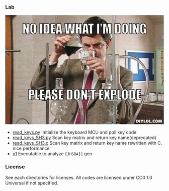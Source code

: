 ### Lab

<img src="/the_rookie.jpg">

 - [read_keys.py](read_keys.py) Initialize the keyboard MCU and poll key code
 - [read_keys_SH3.py](read_keys_SH3.py) Scan key matrix and return key name(deprecated)
 - [read_keys_SH3.c](read_keys_SH3.c) Scan key matrix and return key name rewritten with C. nice performance
 - [x1](x1) Executable to analyze `[JHSBA]1` gen


### License

See each directories for licenses. All codes are licensed under CC0 1.0 Universal if not specified.
